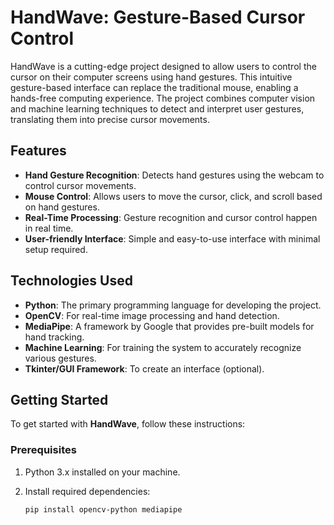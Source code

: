# HandWave: Gesture-Based Cursor Control

HandWave is a cutting-edge project designed to allow users to control the cursor on their computer screens using hand gestures. This intuitive gesture-based interface can replace the traditional mouse, enabling a hands-free computing experience. The project combines computer vision and machine learning techniques to detect and interpret user gestures, translating them into precise cursor movements.

## Features

- **Hand Gesture Recognition**: Detects hand gestures using the webcam to control cursor movements.
- **Mouse Control**: Allows users to move the cursor, click, and scroll based on hand gestures.
- **Real-Time Processing**: Gesture recognition and cursor control happen in real time.
- **User-friendly Interface**: Simple and easy-to-use interface with minimal setup required.

## Technologies Used

- **Python**: The primary programming language for developing the project.
- **OpenCV**: For real-time image processing and hand detection.
- **MediaPipe**: A framework by Google that provides pre-built models for hand tracking.
- **Machine Learning**: For training the system to accurately recognize various gestures.
- **Tkinter/GUI Framework**: To create an interface (optional).

## Getting Started

To get started with **HandWave**, follow these instructions:

### Prerequisites

1. Python 3.x installed on your machine.
2. Install required dependencies:

   ```bash
   pip install opencv-python mediapipe
